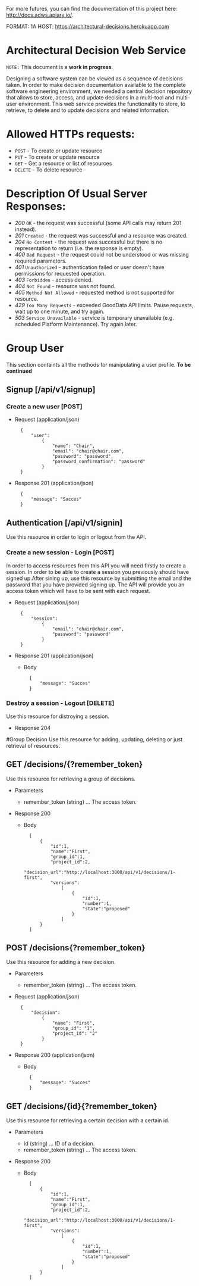 For more futures, you can find the documentation of this project here: http://docs.adws.apiary.io/.

FORMAT: 1A
HOST: https://architectural-decisions.herokuapp.com

# Architectural Decision Web Service

<code>NOTE:</code> This document is a **work in progress**.

Designing a software system can be viewed as a sequence of decisions taken. 
In order to make decision documentation available to the complete software 
engineering environment, we needed a central decision repository that allows
to store, access, and update decisions in a multi-tool and multi-user 
environment. This web service provides the functionality to store, to retrieve, to delete and to 
update decisions and related information.

# **Allowed HTTPs requests:**
* <code>POST</code> - To create or update resource
* <code>PUT</code> - To create or update resource
* <code>GET</code> - Get a resource or list of resources
* <code>DELETE</code> - To delete resource

# **Description Of Usual Server Responses:**
* _200_ <code>OK</code> - the request was successful (some API calls may return 201 instead).
* _201_ <code>Created</code> - the request was successful and a resource was created.
* _204_ <code>No Content</code> - the request was successful but there is no representation to return (i.e. the response is empty).
* _400_ <code>Bad Request</code> - the request could not be understood or was missing required parameters.
* _401_ <code>Unauthorized</code> - authentication failed or user doesn't have permissions for requested operation.
* _403_ <code>Forbidden</code> - access denied.
* _404_ <code>Not Found</code> - resource was not found.
* _405_ <code>Method Not Allowed</code> - requested method is not supported for resource.
* _429_ <code>Too Many Requests</code> - exceeded GoodData API limits. Pause requests, wait up to one minute, and try again.
* _503_ <code>Service Unavailable</code> - service is temporary unavailable (e.g. scheduled Platform Maintenance). Try again later.

# Group User
This section containts all the methods for manipulating a user profile. **To be continued**

## Signup [/api/v1/signup]

### Create a new user [POST]
+ Request (application/json)

        { 
            "user": 
                { 
                    "name": "Chair",
                    "email": "chair@chair.com", 
                    "password": "password", 
                    "password_confirmation": "password" 
                } 
        }

+ Response 201 (application/json)

        { 
            "message": "Succes" 
        }

## Authentication [/api/v1/signin]
Use this resource in order to login or logout from the API.

### Create a new session - Login [POST]
In order to access resources from this API you will need firstly to create a
session. In order to be able to create a session you previously should have
signed up.After sining up, use this resource by submitting the email and the
password that you have provided signing up. The API will provide you an 
access token which will have to be sent with each request.
+ Request (application/json)

        { 
            "session": 
                { 
                    "email": "chair@chair.com", 
                    "password": "password" 
                } 
        }
    
+ Response 201 (application/json)
    + Body

            { 
                "message": "Succes"    
            }

### Destroy a session - Logout [DELETE]
Use this resource for distroying a session.
+ Response 204

#Group Decision
Use this resource for adding, updating, deleting or just retrieval of 
resources.

## GET /decisions/{?remember_token}
Use this resource for retrieving a group of decisions.

+ Parameters
     + remember_token (string) ... The access token.

+ Response 200
    + Body 
    
            [
                {
                    "id":1,
                    "name":"First",
                    "group_id":1,
                    "project_id":2,
                    "decision_url":"http://localhost:3000/api/v1/decisions/1-first",
                    "versions":
                        [
                            {
                                "id":1,
                                "number":1,
                                "state":"proposed"
                            }
                        ]
                }
            ]

## POST /decisions{?remember_token}
Use this resource for adding a new decision.

+ Parameters
    + remember_token (string) ... The access token.

+ Request (application/json)

        { 
            "decision": 
                { 
                    "name": "First", 
                    "group_id": "1", 
                    "project_id": "2"
                } 
        }
    
+ Response 200 (application/json)
    + Body

            { 
                "message": "Succes" 
            }


## GET /decisions/{id}{?remember_token}
Use this resource for retrieving a certain decision with a certain id.

+ Parameters
    + id (string) ... ID of a decision.
    + remember_token (string) ... The access token.
    
+ Response 200
    + Body 
    
            [
                {
                    "id":1,
                    "name":"First",
                    "group_id":1,
                    "project_id":2,
                    "decision_url":"http://localhost:3000/api/v1/decisions/1-first",
                    "versions":
                        [
                            {
                                "id":1,
                                "number":1,
                                "state":"proposed"
                            }
                        ]
                }
            ]


